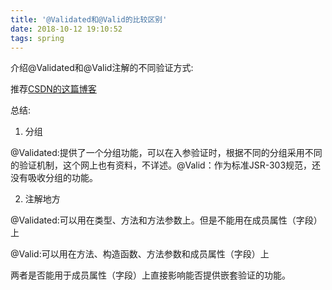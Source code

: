 ```yaml
---
title: '@Validated和@Valid的比较区别'
date: 2018-10-12 19:10:52
tags: spring
---
```


介绍@Validated和@Valid注解的不同验证方式:

推荐[CSDN的这篇博客](https://blog.csdn.net/qq_27680317/article/details/79970590)

总结:

1. 分组

@Validated:提供了一个分组功能，可以在入参验证时，根据不同的分组采用不同的验证机制，这个网上也有资料，不详述。@Valid：作为标准JSR-303规范，还没有吸收分组的功能。



2. 注解地方

@Validated:可以用在类型、方法和方法参数上。但是不能用在成员属性（字段）上

@Valid:可以用在方法、构造函数、方法参数和成员属性（字段）上

两者是否能用于成员属性（字段）上直接影响能否提供嵌套验证的功能。


